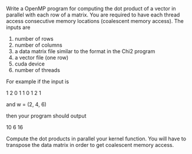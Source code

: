 
Write a OpenMP program for computing the dot product of a vector in parallel with 
each row of a matrix. You are required to have each thread access consecutive
memory locations (coalescent memory access). The inputs are 

1. number of rows
2. number of columns
3. a data matrix file similar to the format in the Chi2 program 
4. a vector file (one row)
5. cuda device
6. number of threads

For example if the input is

1 2 0
1 1 0
1 2 1

and w = (2, 4, 6)

then your program should output

10
6
16

Compute the dot products in parallel your kernel function. You will have to
transpose the data matrix in order to get coalescent memory access. 
